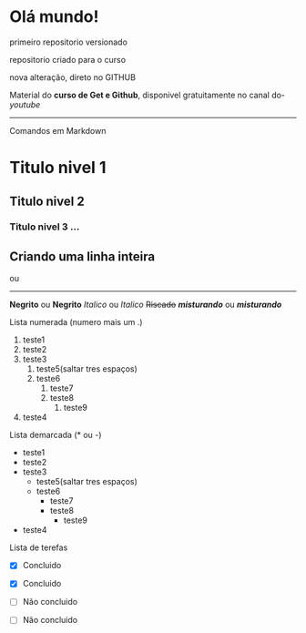 # Olá mundo!
 primeiro repositorio versionado

repositorio criado para o curso

nova alteração, direto no GITHUB

Material do **curso de Get e Github**, disponivel gratuitamente no canal do- *youtube*
 
_____________________________________________________________________________________ 
 
Comandos em Markdown

# Titulo nivel 1
## Titulo nivel 2
### Titulo nivel 3 ...

Criando uma linha inteira
---
ou
***

__Negrito__ ou **Negrito**
_Italico_ ou *Italico*
~~Riscado~~
__*misturando*__ ou **_misturando_**

Lista numerada (numero mais um .)
1. teste1
1. teste2
1. teste3
   1. teste5(saltar tres espaços)
   1. teste6
      1. teste7
      1. teste8
         1. teste9
1. teste4

Lista demarcada (* ou -)
* teste1
* teste2
* teste3
   * teste5(saltar tres espaços)
   * teste6
      * teste7
      * teste8
         * teste9
* teste4

Lista de terefas
- [x] Concluido
- [x] Concluido
- [ ] Não concluido
- [ ] Não concluido

